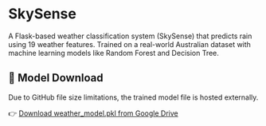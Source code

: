 # SkySense
A Flask-based weather classification system (SkySense) that predicts rain using 19 weather features. Trained on a real-world Australian dataset with machine learning models like Random Forest and Decision Tree.
## 🔗 Model Download

Due to GitHub file size limitations, the trained model file is hosted externally.

👉 [Download weather_model.pkl from Google Drive](https://drive.google.com/file/d/1iudUdAjH2319KwlL6vihAngFXZoH4OGQ/view?usp=drivesdk)
